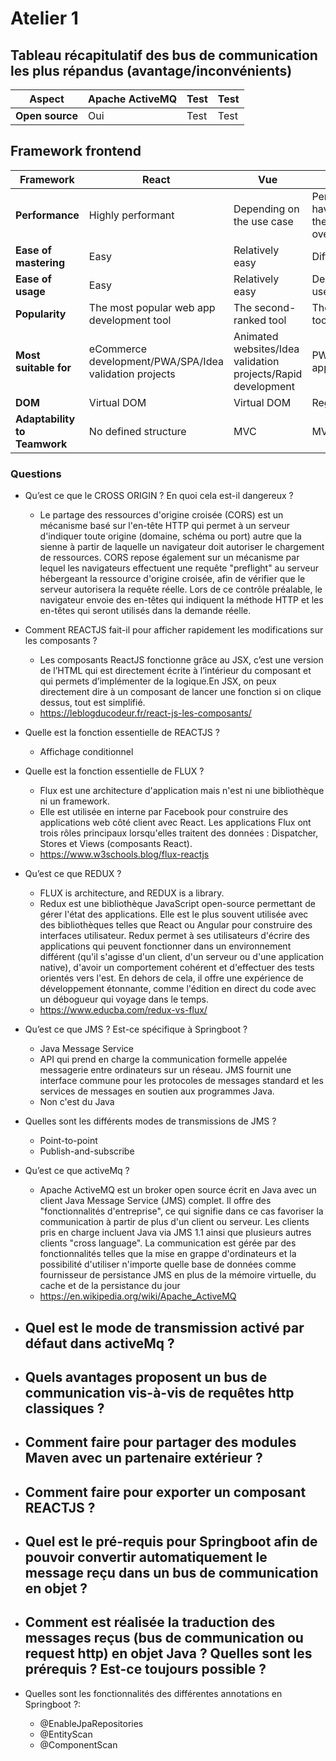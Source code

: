 # Atelier 1

## Tableau  récapitulatif  des  bus  de  communication  les  plus  répandus  (avantage/inconvénients) 

| Aspect |  Apache ActiveMQ  | Test | Test |
|-----------|-------|-----|---------|
|**Open source**| Oui|Test|Test|

## Framework frontend


| Framework | React | Vue | Angular |
|-----------|-------|-----|---------|
|**Performance**|Highly performant|Depending on the use case|Performant but may have some issues in the case of overloading|
|**Ease of mastering**|Easy|Relatively easy|Difficult|
|**Ease of usage**|Easy|Relatively easy|Depending on the use case|
|**Popularity**|The most popular web app development tool|The second-ranked tool|The third-ranked tool|
|**Most suitable for**|eCommerce development/PWA/SPA/Idea validation projects|Animated websites/Idea validation projects/Rapid development|PWA/SPA/Enterprise apps|
|**DOM**|Virtual DOM|Virtual DOM|Regular DOM|
|**Adaptability to Teamwork**|No defined structure|MVC|MVW|


### Questions 

- Qu’est ce que le CROSS ORIGIN ? En quoi cela est-il dangereux ? 
    - Le partage des ressources d'origine croisée (CORS) est un mécanisme basé sur l'en-tête HTTP qui permet à un serveur d'indiquer toute origine (domaine, schéma ou port) autre que la sienne à partir de laquelle un navigateur doit autoriser le chargement de ressources. CORS repose également sur un mécanisme par lequel les navigateurs effectuent une requête "preflight" au serveur hébergeant la ressource d'origine croisée, afin de vérifier que le serveur autorisera la requête réelle. Lors de ce contrôle préalable, le navigateur envoie des en-têtes qui indiquent la méthode HTTP et les en-têtes qui seront utilisés dans la demande réelle.

- Comment REACTJS fait-il pour afficher rapidement les modifications sur les composants ? 
    -  Les composants ReactJS fonctionne grâce au JSX, c’est une version de l’HTML qui est directement écrite à l’intérieur du composant et qui permets d’implémenter de la logique.En JSX, on peux directement dire à un composant de lancer une fonction si on clique dessus, tout est simplifié.
    - https://leblogducodeur.fr/react-js-les-composants/

- Quelle est la fonction essentielle de REACTJS ? 
    - Affichage conditionnel

- Quelle est la fonction essentielle de FLUX ? 
    - Flux est une architecture d'application mais n'est ni une bibliothèque ni un framework. 
    - Elle est utilisée en interne par Facebook pour construire des applications web côté client avec React. Les applications Flux ont trois rôles principaux lorsqu'elles traitent des données : Dispatcher, Stores et Views (composants React).
    - https://www.w3schools.blog/flux-reactjs

- Qu’est ce que REDUX ? 
    - FLUX is architecture, and REDUX is a library.
    - Redux est une bibliothèque JavaScript open-source permettant de gérer l'état des applications. Elle est le plus souvent utilisée avec des bibliothèques telles que React ou Angular pour construire des interfaces utilisateur. Redux permet à ses utilisateurs d'écrire des applications qui peuvent fonctionner dans un environnement différent (qu'il s'agisse d'un client, d'un serveur ou d'une application native), d'avoir un comportement cohérent et d'effectuer des tests orientés vers l'est. En dehors de cela, il offre une expérience de développement étonnante, comme l'édition en direct du code avec un débogueur qui voyage dans le temps.
    - https://www.educba.com/redux-vs-flux/

- Qu’est ce que JMS ? Est-ce spécifique à Springboot ? 
    - Java Message Service
    - API qui prend en charge la communication formelle appelée messagerie entre ordinateurs sur un réseau. JMS fournit une interface commune pour les protocoles de messages standard et les services de messages en soutien aux programmes Java.
    - Non c'est du Java

- Quelles sont les différents modes de transmissions de JMS ? 
    - Point-to-point
    - Publish-and-subscribe

- Qu’est ce que activeMq ? 
    - Apache ActiveMQ est un broker open source écrit en Java avec un client Java Message Service (JMS) complet. Il offre des "fonctionnalités d'entreprise", ce qui signifie dans ce cas favoriser la communication à partir de plus d'un client ou serveur. Les clients pris en charge incluent Java via JMS 1.1 ainsi que plusieurs autres clients "cross language". La communication est gérée par des fonctionnalités telles que la mise en grappe d'ordinateurs et la possibilité d'utiliser n'importe quelle base de données comme fournisseur de persistance JMS en plus de la mémoire virtuelle, du cache et de la persistance du jour
    - https://en.wikipedia.org/wiki/Apache_ActiveMQ



- Quel est le mode de transmission activé par défaut dans activeMq ? 
    - 
    
- Quels avantages proposent un bus de communication vis-à-vis de requêtes http classiques ? 
    - 

- Comment faire pour partager des modules Maven avec un partenaire extérieur ? 
    - 

- Comment faire pour exporter un composant REACTJS ? 
    - 

- Quel est le pré-requis pour Springboot afin de pouvoir convertir automatiquement le message reçu dans un bus de communication en objet ? 
    - 

- Comment est réalisée la traduction des messages reçus (bus de communication ou request http) en objet Java ? Quelles sont les prérequis ? Est-ce toujours possible ? 
    - 

- Quelles sont les fonctionnalités des différentes annotations en Springboot ?: 
    - @EnableJpaRepositories 
    - @EntityScan 
    - @ComponentScan 